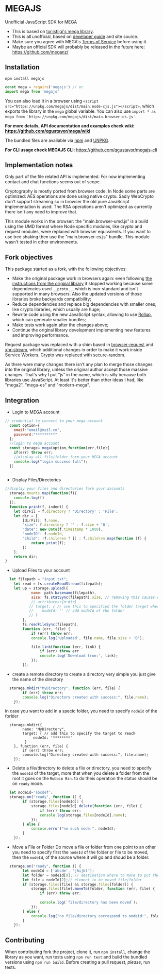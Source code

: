 # MEGAJS

Unofficial JavaScript SDK for MEGA

* This is based on [tonistiigi's mega library](https://github.com/tonistiigi/mega).
* This is all unofficial, based on [developer guide](https://mega.nz/#developers) and site source.
* Make sure you agree with MEGA's [Terms of Service](https://mega.nz/#terms) before using it.
* Maybe an official SDK will probably be released in the future here: https://github.com/meganz/

## Installation

```shell
npm install megajs
```

```javascript
const mega = require('megajs') // or
import mega from 'megajs'
```

You can also load it in a browser using `<script src="https://unpkg.com/megajs/dist/main.node-cjs.js"></script>`, which exports the library in the `mega` global variable. You can also use `import * as mega from 'https://unpkg.com/megajs/dist/main.browser-es.js'`.

**For more details, API documentation and examples check wiki: https://github.com/qgustavor/mega/wiki**

The bundled files are available via [npm](https://www.npmjs.com/package/megajs) and [UNPKG](https://unpkg.com/megajs/dist/).

**For CLI usage check MEGAJS CLI**: https://github.com/qgustavor/megajs-cli

## Implementation notes

Only part of the file related API is implemented. For now implementing contact and chat functions seems out of scope.

Cryptography is mostly ported from browser code. In Node some parts are optimized: AES operations are done using native crypto. Sadly WebCrypto don't support streaming so in browser the old pure JavaScript implementation is used. The RSA operations aren't optimized as currently there isn't any need to improve that.

This module works in the browser: the "main.browser-umd.js" is a build using the UMD format where Node specific modules, like crypto and request modules, were replaced with browser equivalents. If you want to use tree shaking then use the "main.browser-es.js" bundle. This module wasn't tested in other environments.

## Fork objectives

This package started as a fork, with the following objectives:

* Make the original package work in browsers again: even following [the instructions from the original library](https://github.com/tonistiigi/mega#browser-support) it stopped working because some dependencies used `__proto__`, which is non-standard and isn't supported in many browsers. Also the updated versions of those libraries broke backyards compatibility;
* Reduce dependencies and replace big dependencies with smaller ones, like crypto libraries, which usually are huge;
* Rewrite code using the new JavaScript syntax, allowing to use [Rollup](http://rollupjs.org/), which can generate smaller bundles;
* Make tests work again after the changes above;
* Continue the original library development implementing new features and improving performance.

Request package was replaced with a shim based in [browser-request](https://www.npmjs.com/package/browser-request) and [xhr-stream](https://www.npmjs.com/package/xhr-stream), which additional changes in order to make it work inside Service Workers. Crypto was replaced with [secure-random](https://www.npmjs.com/package/secure-random).

As there were many changes there isn't any plan to merge those changes into the original library, unless the original author accept those massive changes. That's why I put "js" in the name, which is silly because both libraries use JavaScript. At least it's better than other ideas I had, like "mega2", "mega-es" and "modern-mega".

## Integration

* Login to MEGA account

```javascript
// credential to connect to your mega account
  const option={
    email:"email@mail.co",
    password:"*********"
  };
  //login to mega account
  const storage= mega(option,function(err,file){
    if(err) throw err;
    //display all file/folder form your MEGA account
    console.log("login success full");
  })
  
```

* Display Files/Directories

```javascript
//display your files and directories form your aacounts
  storage.mounts.map(function(f){
    console.log(f)
  });
  function print(f, indent) {
    let dirFil = f.directory ? 'Directory' : 'File';
    let dir = {
        [dirFil]: f.name,
        "size": f.directory ? '' : f.size + 'B',
        "date": new Date(f.timestamp * 1000),
        "nodeID": f.nodeId,
        "child": !f.children ? [] : f.children.map(function (f) {
            return print(f);
        })
    };
    return dir;
}
```

* Upload Files to your account

```javascript
  let filepath = "input.txt";
    let read = fs.createReadStream(filepath);
    let up = storage.upload({
            name: path.basename(filepath),
            size: fs.statSync(filepath).size, // removing this causes data buffering.
            // attributes:{n:dir}
           // target: { // use this to specified the folder target where to upload the file
           //    nodeId: '' // add nodeId of the folder
           // }
        },
        fs.readFileSync(filepath),
        function (err, file) {
            if (err) throw err;
            console.log('Uploaded', file.name, file.size + 'B');

            file.link(function (err, link) {
                if (err) throw err
                console.log('Download from:', link);
            });
        });
```
* create a remote directory
to create a directory very simple you just give the name of the directory
```javascript
  storage.mkdir("MyDirectory", function (err, file) {
        if (err) throw err;
        console.log("Directory created with success:", file.name);
    });
```
in case you want to add in a specic folder, you need to specify `nodeId` of the forlder

```
  storage.mkdir({
        name: "MyDirectory",
        target: { // add this to specify the target to reach
             nodeId: '********'
         }
    }, function (err, file) {
        if (err) throw err;
        console.log("Directory created with success:", file.name);
    });
```
* Delete a file/directory
to delete a file or directory, you need to specify the `nodeId` of the target,
more that when you delete a folder from the root it goes on the `Rubbin Bin`.
to do theis operation the status should be on `ready` mode.
```javascript
  let nodeid='abcdef';
  storage.on("ready", function () {
        if (storage.files[nodeId]) {
            storage.files[nodeId].delete(function (err, file) {
                if (err) throw err;
                console.log(storage.files[nodeId].name);
            });
        } else {
            console.error("no such node:", nodeId);
        }
    });
```
* Move a File or Folder
Do move a file or folder from one point to an other you need to specify first the `nodeId` of the folder or file to be moved, then the `nodeId`, of the source where it will go and shoud be a folder.

```javascript
  storage.on("ready", function () {        
        let nodeId = ['abcde', 'jhijkl'];
        let folder = nodeId[0]; // destination where to move to put the file/folder
        let file = nodeId[2];// element to be moved file/folder
        if (storage.files[file] && storage.files[folder]) {
            storage.files[file].moveTo(folder, function (err, file) {
                if (err) throw err;
                
                console.log(`file/directory has been moved`);
            });
        } else {
            console.log("no file/directory correspond to nodeid:", folder, file);
        }
    });
```

## Contributing

When contributing fork the project, clone it, run `npm install`, change the library as you want, run tests using `npm run test` and build the bundled versions using `npm run build`. Before creating a pull request, *please*, run tests.
